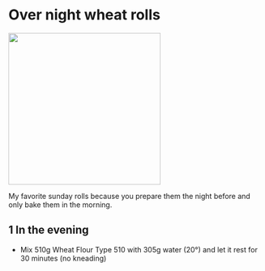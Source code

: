 
# Over night wheat rolls

<img src="https://user-images.githubusercontent.com/16635729/161438419-baf4c8c1-7867-4f3f-a771-42f835c5b881.png" width="300">

My favorite sunday rolls because you prepare them the night before and only bake them in the morning.

## 1 In the evening 

* Mix 510g Wheat Flour Type 510 with 305g water (20°) and let it rest for 30 minutes (no kneading)


